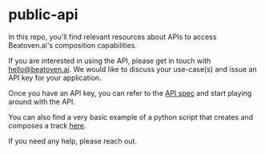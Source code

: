 # public-api

In this repo, you'll find relevant resources about APIs to access Beatoven.ai's composition capabilities.

If you are interested in using the API, please get in touch with hello@beatoven.ai. We would like to discuss your use-case(s) and issue an API key for your application.

Once you have an API key, you can refer to the [API spec](docs/api-spec.md) and start playing around with the API.

You can also find a very basic example of a python script that creates and composes a track [here](examples/compose.py).

If you need any help, please reach out.
